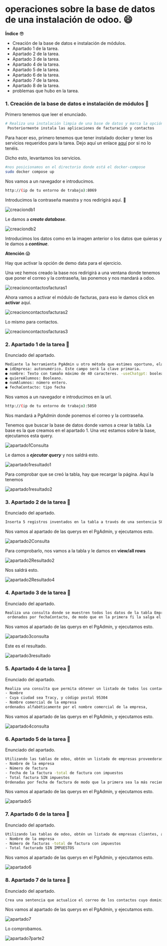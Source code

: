 # operaciones sobre la base de datos de una instalación de odoo. 😄

**Índice** 😎

- Creación de la base de datos e instalación de módulos.
- Apartado 1 de la tarea.
- Apartado 2 de la tarea.
- Apartado 3 de la tarea.
- Apartado 4 de la tarea.
- Apartado 5 de la tarea.
- Apartado 6 de la tarea.
- Apartado 7 de la tarea.
- Apartado 8 de la tarea.
- problemas que hubo en la tarea.

### 1. Creación de la base de datos e instalación de módulos 🤗

Primero tenemos que leer el enunciado.
```bash
# Realiza una instalación limpia de una base de datos y marca la opción de “Demo data”.
 Posteriormente instala las aplicaciones de facturación y contactos
```

Para hacer eso, primero tenemos que tener instalado docker y tener los servicios requeridos para la tarea. Dejo aquí un enlace [aquí](https://github.com/cristianregueiromartinez69/Tarea_10_SXE) por si no lo tenéis.

Dicho esto, levantamos los servicios.
```bash
#nos posicionamos en el directorio donde está el docker-compose
sudo docker compose up
```

Nos vamos a un navegador e introducimos.

```bash
http://(ip de tu entorno de trabajo):8069
```

Introducimos la contraseña maestra y nos redirigirá aquí. 🙂

![creaciondb1](https://github.com/user-attachments/assets/136117ef-8e23-4168-aadc-3a48010ad71d)

Le damos a ***create database***.

![creaciondb2](https://github.com/user-attachments/assets/7362046d-6467-4f8c-9c52-e917447933ed)

Introducimos los datos como en la imagen anterior o los datos que quieras y le damos a ***continue***.

**Atención** 😱

Hay que activar la opción de demo data para el ejercicio.

Una vez hemos creado la base nos redirigirá a una ventana donde tenemos que poner el correo y la contraseña, las ponemos y nos mandará a odoo.

![creacioncontactosfacturas1](https://github.com/user-attachments/assets/315056ef-2efe-441b-a71f-f8b3395e53a4)

Ahora vamos a activar el módulo de facturas, para eso le damos click en **activar** aquí.

![creacioncontactosfacturas2](https://github.com/user-attachments/assets/aacd84bf-5bf7-4916-8220-6453a784785d)

Lo mismo para contactos.

![creacioncontactosfacturas3](https://github.com/user-attachments/assets/62dff3f7-ac7b-4781-8b2d-974943657536)



### 2. Apartado 1 de la tarea 🤗

Enunciado del apartado.

```bash
Mediante la herramienta PgAdmin u otro método que estimes oportuno, elabora y ejecuta una sentencia que cree una tabla llamada “EmpresasFCT“con los siguientes campos:
● idEmpresa: autonumérico. Este campo será la clave primaria.
● nombre: Texto con tamaño máximo de 40 caracteres. -useChatgpt: booleano, por defecto a true
● quiereAlumnos: Booleano.
● numAlumnos: número entero.
● fechaContacto: tipo fecha
```

Nos vamos a un navegador e introducimos en la url.

```bash
http://(ip de tu entorno de trabajo):5050
```
Nos mandará a PgAdmin donde ponemos el correo y la contraseña.

Tenemos que buscar la base de datos donde vamos a crear la tabla. La base es la que creamos en el apartado 1.
Una vez estamos sobre la base, ejecutamos esta query.

![apartado1Consulta](https://github.com/user-attachments/assets/f5ecc3fb-f1b8-4af5-a9ec-ebe816fc9a07)

Le damos a ***ejecutar query*** y nos saldrá esto.

![apartado1resultado1](https://github.com/user-attachments/assets/153b3f48-662e-417a-bbe5-0db6ce6c8342)

Para comprobar que se creó la tabla, hay que recargar la página. Aquí la tenemos

![apartado1resultado2](https://github.com/user-attachments/assets/8ac8627a-0ee9-4005-a9e9-6b78948ee190)

### 3. Apartado 2 de la tarea 🤗

Enunciado del apartado.

```bash
Inserta 5 registros inventados en la tabla a través de una sentencia SQL.
```

Nos vamos al apartado de las querys en el PgAdmin, y ejecutamos esto.

![apartado2Consulta](https://github.com/user-attachments/assets/bebed270-8f3f-4cd7-8895-50bb7809f4b4)

Para comprobarlo, nos vamos a la tabla y le damos en **view/all rows**

![apartado2Resultado2](https://github.com/user-attachments/assets/97c8c24f-3fbe-40cb-84aa-536443072c30)

Nos saldrá esto.

![apartado2Resultado4](https://github.com/user-attachments/assets/5e880a5a-048a-4552-9d3c-2d94b2400944)


### 4. Apartado 3 de la tarea 🤗

Enunciado del apartado.

```bash
Realiza una consulta donde se muestren todos los datos de la tabla EmpresasFCT
 ordenados por fechaContacto, de modo que en la primera fi la salga el que tenga la fecha más reciente
```

Nos vamos al apartado de las querys en el PgAdmin, y ejecutamos esto.

![apartado3consulta](https://github.com/user-attachments/assets/3203c19d-7425-4845-aba3-8067f4b2febe)

Este es el resultado.

![apartado3resultado](https://github.com/user-attachments/assets/5b42174c-ca3c-4270-8832-7211d8e30121)

### 5. Apartado 4 de la tarea 🤗

Enunciado del apartado.

```bash
Realiza una consulta que permita obtener un listado de todos los contactos de Odoo (no empresas) con la siguiente información:
- Nombre
- Cuya ciudad sea Tracy, y código postal 95304
- Nombre comercial de la empresa
ordenados alfabéticamente por el nombre comercial de la empresa,
```

Nos vamos al apartado de las querys en el PgAdmin, y ejecutamos esto.

![apartado4consulta](https://github.com/user-attachments/assets/0d809fcb-e607-415c-b07f-7fc149211540)

### 6. Apartado 5 de la tarea 🤗

Enunciado del apartado.

```bash
Utilizando las tablas de odoo, obtén un listado de empresas proveedoras, que han emitido algún reembolso (facturas rectifi cativas de proveedor)
- Nombre de la empresa
- Número de factura
- Fecha de la factura -total de factura con impuestos
- Total factura SIN impuestos
Ordenadas por fecha de factura de modo que la primera sea la más reciente.
```

Nos vamos al apartado de las querys en el PgAdmin, y ejecutamos esto.

![apartado5](https://github.com/user-attachments/assets/ce5908eb-14bd-4a67-9c98-d1a46fb5e7c3)


### 7. Apartado 6 de la tarea 🤗

Enunciado del apartado.

```bash
Utilizando las tablas de odoo, obtén un listado de empresas clientes, a las que se les ha emitido más de dos facturas de venta (solo venta) confi rmadas, mostrando los siguientes datos:
- Nombre de la empresa
- Número de facturas -total de factura con impuestos
- Total facturado SIN IMPUESTOS
```

Nos vamos al apartado de las querys en el PgAdmin, y ejecutamos esto.

![apartado6](https://github.com/user-attachments/assets/38d116dd-5af1-49d9-afb8-56626ffa873a)


### 8. Apartado 7 de la tarea 🤗

Enunciado del apartado.

```bash
Crea una sentencia que actualice el correo de los contactos cuyo dominio es @bilbao.example.com a @bilbao.bizkaia.neus
```

Nos vamos al apartado de las querys en el PgAdmin, y ejecutamos esto.

![apartado7](https://github.com/user-attachments/assets/66cfe599-4612-4c79-94ed-203f41f7005a)

Lo comprobamos.

![apartado7parte2](https://github.com/user-attachments/assets/5a521da3-8b43-4b04-ae2b-7a6000052ae2)








